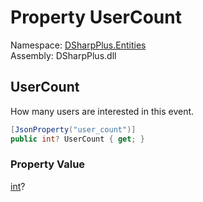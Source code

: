 # Property UserCount

Namespace: [DSharpPlus.Entities](DSharpPlus.Entities.md)  
Assembly: DSharpPlus.dll

## <a id="DSharpPlus_Entities_DiscordScheduledGuildEvent_UserCount"></a>UserCount

How many users are interested in this event.

```csharp
[JsonProperty("user_count")]
public int? UserCount { get; }
```

### Property Value

[int](https://learn.microsoft.com/dotnet/api/system.int32)?


